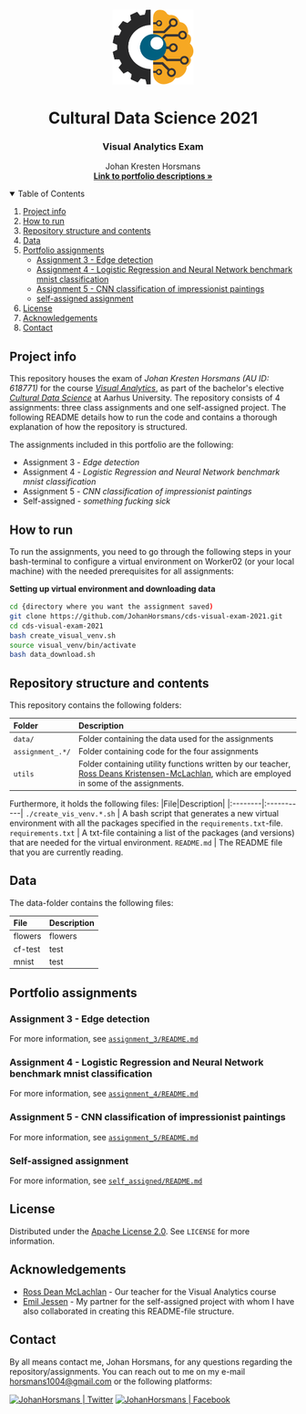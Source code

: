<!-- PROJECT LOGO -->
<br />
<p align="center">
  <a href="https://github.com/JohanHorsmans/cds-visual-exam-2021">
    <img src="README_images/computer vision.png" alt="Logo" width="142" height="131">
  </a>
  
  <h1 align="center">Cultural Data Science 2021</h1> 
  <h3 align="center">Visual Analytics Exam</h3> 


  <p align="center">
    Johan Kresten Horsmans
    <br />
    <a href="https://github.com/JohanHorsmans/cds-visual-exam-2021.pdf"><strong>Link to portfolio descriptions »</strong></a>
    <br />
  </p>
</p>


<!-- TABLE OF CONTENTS -->
<details open="open">
  <summary>Table of Contents</summary>
  <ol>
    <li><a href="#project-info">Project info</a></li>
    <li><a href="#how-to-run">How to run</a></li>
    <li><a href="#repository-structure-and-contents">Repository structure and contents</a></li>
    <li><a href="#data">Data</a></li>
    <li>
      <a href="#portfolio-assignments">Portfolio assignments</a>
      <ul>
        <li><a href="#assignment-3---edge-detection">Assignment 3 - Edge detection</a></li>
        <li><a href="#assignment-4---logistic-regression-and-neural-network-benchmark-mnist-classification">Assignment 4 - Logistic Regression and Neural Network benchmark mnist classification</a></li>
        <li><a href="#assignment-5---cnn-classification-of-impressionist-paintings">Assignment 5 - CNN classification of impressionist paintings</a></li>
        <li><a href="#self-assigned-assignment">self-assigned assignment</a></li>
      </ul>
    </li>
    <li><a href="#license">License</a></li>
    <li><a href="#acknowledgements">Acknowledgements</a></li>
    <li><a href="#contact">Contact</a></li>
  </ol>
</details>


<!-- PROJECT INFO -->
## Project info

This repository houses the exam of _Johan Kresten Horsmans (AU ID: 618771)_ for the course [_Visual Analytics_](https://kursuskatalog.au.dk/en/course/101992/Visual-Analytics), as part of the bachelor's elective [_Cultural Data Science_](https://bachelor.au.dk/en/supplementary-subject/culturaldatascience/) at Aarhus University. The repository consists of 4 assignments: three class assignments and one self-assigned project. The following README details how to run the code and contains a thorough explanation of how the repository is structured.

The assignments included in this portfolio are the following:
* Assignment 3 - _Edge detection_
* Assignment 4 - _Logistic Regression and Neural Network benchmark mnist classification_
* Assignment 5 - _CNN classification of impressionist paintings_
* Self-assigned - _something fucking sick_

<!-- HOW TO RUN -->
## How to run

To run the assignments, you need to go through the following steps in your bash-terminal to configure a virtual environment on Worker02 (or your local machine) with the needed prerequisites for all assignments:

__Setting up virtual environment and downloading data__
```bash
cd {directory where you want the assignment saved)
git clone https://github.com/JohanHorsmans/cds-visual-exam-2021.git
cd cds-visual-exam-2021
bash create_visual_venv.sh
source visual_venv/bin/activate
bash data_download.sh
```

<!-- REPOSITORY STRUCTURE AND CONTENTS -->
## Repository structure and contents

This repository contains the following folders:

|Folder|Description|
|:--------|:-----------|
```data/```| Folder containing the data used for the assignments
```assignment_.*/``` | Folder containing code for the four assignments
```utils``` | Folder containing utility functions written by our teacher, [Ross Deans Kristensen-McLachlan](https://pure.au.dk/portal/en/persons/ross-deans-kristensenmclachlan(29ad140e-0785-4e07-bdc1-8af12f15856c).html), which are employed in some of the assignments.

Furthermore, it holds the following files:
|File|Description|
|:--------|:-----------|
```./create_vis_venv.*.sh``` | A bash script that generates a new virtual environment with all the packages specified in the ```requirements.txt```-file.
```requirements.txt``` | A txt-file containing a list of the packages (and versions) that are needed for the virtual environment.
```README.md``` | The README file that you are currently reading.

<!-- DATA -->
## Data

The data-folder contains the following files:

|File|Description|
|:--------|:-----------|
flowers | flowers
cf-test | test
mnist | test

<!-- PORTFOLIO ASSIGNMENTS -->
## Portfolio assignments

### Assignment 3 - Edge detection

For more information, see [```assignment_3/README.md```](https://github.com/JohanHorsmans/cds-visual-exam-2021/tree/main/assignment_3)

### Assignment 4 - Logistic Regression and Neural Network benchmark mnist classification

For more information, see [```assignment_4/README.md```](https://github.com/JohanHorsmans/cds-visual-exam-2021/tree/main/assignment_4)

### Assignment 5 - CNN classification of impressionist paintings

For more information, see [```assignment_5/README.md```](https://github.com/JohanHorsmans/cds-visual-exam-2021/tree/main/assignment_5)

### Self-assigned assignment

For more information, see [```self_assigned/README.md```](https://github.com/JohanHorsmans/cds-visual-exam-2021/tree/main/self_assigned)

<!-- LICENSE -->
## License
Distributed under the [Apache License 2.0](https://www.apache.org/licenses/LICENSE-2.0). See ```LICENSE``` for more information.

<!-- ACKNOWLEDGEMENTS -->
## Acknowledgements
* [Ross Dean McLachlan](https://pure.au.dk/portal/en/persons/ross-deans-kristensenmclachlan(29ad140e-0785-4e07-bdc1-8af12f15856c).html) - Our teacher for the Visual Analytics course
* [Emil Jessen](https://github.com/emiltj) - My partner for the self-assigned project with whom I have also collaborated in creating this README-file structure.

<!-- CONTACT -->
## Contact

By all means contact me, Johan Horsmans, for any questions regarding the repository/assignments. You can reach out to me on my e-mail horsmans1004@gmail.com or the following platforms:

[<img align="center" alt="JohanHorsmans | Twitter" width="22px" src="https://cdn.jsdelivr.net/npm/simple-icons@v3/icons/twitter.svg" />][twitter]
[<img align="center" alt="JohanHorsmans | Facebook" width="22px" src="https://cdn.jsdelivr.net/npm/simple-icons@3.13.0/icons/facebook.svg" />][facebook]
<br />

</details>

[twitter]: https://twitter.com/JohanHorsmans
[facebook]: https://www.facebook.com/johan.horsmans/
